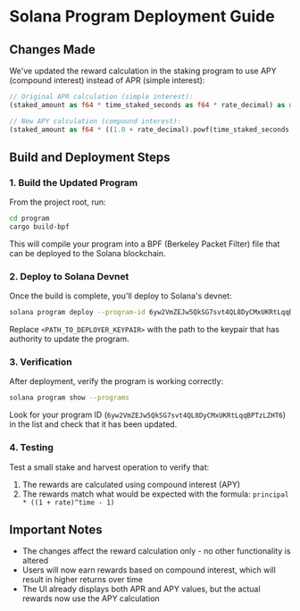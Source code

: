# Solana Program Deployment Guide

## Changes Made
We've updated the reward calculation in the staking program to use APY (compound interest) instead of APR (simple interest):

```rust
// Original APR calculation (simple interest):
(staked_amount as f64 * time_staked_seconds as f64 * rate_decimal) as u64

// New APY calculation (compound interest):
(staked_amount as f64 * ((1.0 + rate_decimal).powf(time_staked_seconds as f64) - 1.0)) as u64
```

## Build and Deployment Steps

### 1. Build the Updated Program

From the project root, run:

```bash
cd program
cargo build-bpf
```

This will compile your program into a BPF (Berkeley Packet Filter) file that can be deployed to the Solana blockchain.

### 2. Deploy to Solana Devnet

Once the build is complete, you'll deploy to Solana's devnet:

```bash
solana program deploy --program-id 6yw2VmZEJw5QkSG7svt4QL8DyCMxUKRtLqqBPTzLZHT6 --keypair <PATH_TO_DEPLOYER_KEYPAIR> target/deploy/staking_program.so
```

Replace `<PATH_TO_DEPLOYER_KEYPAIR>` with the path to the keypair that has authority to update the program.

### 3. Verification

After deployment, verify the program is working correctly:

```bash
solana program show --programs
```

Look for your program ID (`6yw2VmZEJw5QkSG7svt4QL8DyCMxUKRtLqqBPTzLZHT6`) in the list and check that it has been updated.

### 4. Testing

Test a small stake and harvest operation to verify that:

1. The rewards are calculated using compound interest (APY)
2. The rewards match what would be expected with the formula: `principal * ((1 + rate)^time - 1)`

## Important Notes

- The changes affect the reward calculation only - no other functionality is altered
- Users will now earn rewards based on compound interest, which will result in higher returns over time
- The UI already displays both APR and APY values, but the actual rewards now use the APY calculation